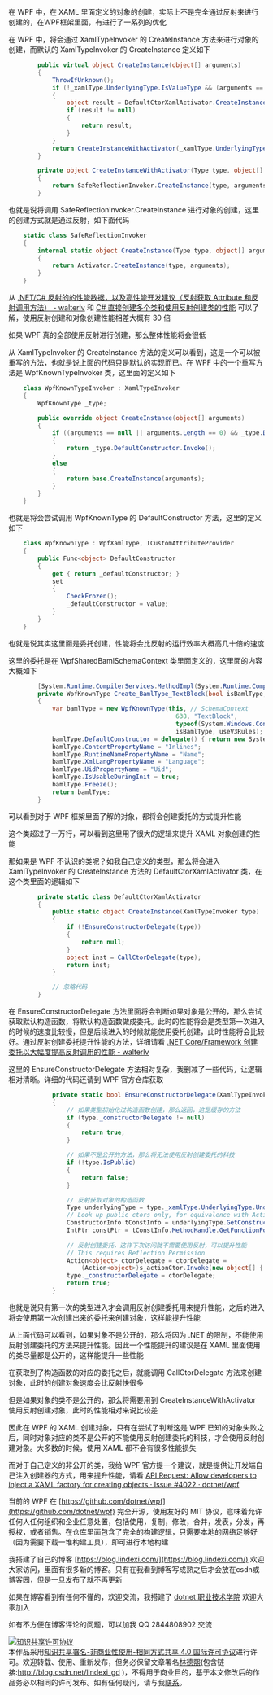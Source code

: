 
在 WPF 中，在 XAML 里面定义的对象的创建，实际上不是完全通过反射来进行创建的，在WPF框架里面，有进行了一系列的优化

<!--more-->


<!-- CreateTime:2021/1/18 19:40:02 -->


<!-- 标签：WPF，WPF源代码 -->
<!-- 发布 -->

在 WPF 中，将会通过 XamlTypeInvoker 的 CreateInstance 方法来进行对象的创建，而默认的 XamlTypeInvoker 的 CreateInstance 定义如下

```csharp
        public virtual object CreateInstance(object[] arguments)
        {
            ThrowIfUnknown();
            if (!_xamlType.UnderlyingType.IsValueType && (arguments == null || arguments.Length == 0))
            {
                object result = DefaultCtorXamlActivator.CreateInstance(this);
                if (result != null)
                {
                    return result;
                }
            }
            return CreateInstanceWithActivator(_xamlType.UnderlyingType, arguments);
        }

        private object CreateInstanceWithActivator(Type type, object[] arguments)
        {
            return SafeReflectionInvoker.CreateInstance(type, arguments);
        }
```

也就是说将调用 SafeReflectionInvoker.CreateInstance 进行对象的创建，这里的创建方式就是通过反射，如下面代码

```csharp
    static class SafeReflectionInvoker
    {
        internal static object CreateInstance(Type type, object[] arguments)
        {
            return Activator.CreateInstance(type, arguments);
        }
    }
```

从 [.NET/C# 反射的的性能数据，以及高性能开发建议（反射获取 Attribute 和反射调用方法） - walterlv](https://blog.walterlv.com/post/dotnet-high-performance-reflection-suggestions.html ) 和 [C# 直接创建多个类和使用反射创建类的性能](https://blog.lindexi.com/post/C-%E7%9B%B4%E6%8E%A5%E5%88%9B%E5%BB%BA%E5%A4%9A%E4%B8%AA%E7%B1%BB%E5%92%8C%E4%BD%BF%E7%94%A8%E5%8F%8D%E5%B0%84%E5%88%9B%E5%BB%BA%E7%B1%BB%E7%9A%84%E6%80%A7%E8%83%BD.html ) 可以了解，使用反射创建和对象创建性能相差大概有 30 倍

如果 WPF 真的全部使用反射进行创建，那么整体性能将会很低

从 XamlTypeInvoker 的 CreateInstance 方法的定义可以看到，这是一个可以被重写的方法，也就是说上面的代码只是默认的实现而已。在 WPF 中的一个重写方法是 WpfKnownTypeInvoker 类，这里面的定义如下

```csharp
    class WpfKnownTypeInvoker : XamlTypeInvoker
    {
        WpfKnownType _type;

        public override object CreateInstance(object[] arguments)
        {
            if ((arguments == null || arguments.Length == 0) && _type.DefaultConstructor != null)
            {
                return _type.DefaultConstructor.Invoke();
            }
            else
            {
                return base.CreateInstance(arguments);
            }
        }
    }
```

也就是将会尝试调用 WpfKnownType 的 DefaultConstructor 方法，这里的定义如下

```csharp
    class WpfKnownType : WpfXamlType, ICustomAttributeProvider
    {
        public Func<object> DefaultConstructor
        {
            get { return _defaultConstructor; }
            set
            {
                CheckFrozen();
                _defaultConstructor = value;
            }
        }
    }
```

也就是说其实这里面是委托创建，性能将会比反射的运行效率大概高几十倍的速度

这里的委托是在 WpfSharedBamlSchemaContext 类里面定义的，这里面的内容大概如下

```csharp
        [System.Runtime.CompilerServices.MethodImpl(System.Runtime.CompilerServices.MethodImplOptions.NoInlining)]
        private WpfKnownType Create_BamlType_TextBlock(bool isBamlType, bool useV3Rules)
        {
            var bamlType = new WpfKnownType(this, // SchemaContext
                                              638, "TextBlock",
                                              typeof(System.Windows.Controls.TextBlock),
                                              isBamlType, useV3Rules);
            bamlType.DefaultConstructor = delegate() { return new System.Windows.Controls.TextBlock(); };
            bamlType.ContentPropertyName = "Inlines";
            bamlType.RuntimeNamePropertyName = "Name";
            bamlType.XmlLangPropertyName = "Language";
            bamlType.UidPropertyName = "Uid";
            bamlType.IsUsableDuringInit = true;
            bamlType.Freeze();
            return bamlType;
        }
```

可以看到对于 WPF 框架里面了解的对象，都将会创建委托的方式提升性能

这个类超过了一万行，可以看到这里用了很大的逻辑来提升 XAML 对象创建的性能

那如果是 WPF 不认识的类呢？如我自己定义的类型，那么将会进入 XamlTypeInvoker 的 CreateInstance 方法的 DefaultCtorXamlActivator 类，在这个类里面的逻辑如下

```csharp
        private static class DefaultCtorXamlActivator
        {
            public static object CreateInstance(XamlTypeInvoker type)
            {
                if (!EnsureConstructorDelegate(type))
                {
                    return null;
                }
                object inst = CallCtorDelegate(type);
                return inst;
            }

            // 忽略代码
        }
```

在 EnsureConstructorDelegate 方法里面将会判断如果对象是公开的，那么尝试获取默认构造函数，将默认构造函数做成委托。此时的性能将会是类型第一次进入的时候的速度比较慢，但是后续进入的时候就能使用委托创建，此时性能将会比较好。通过反射创建委托提升性能的方法，详细请看 [.NET Core/Framework 创建委托以大幅度提高反射调用的性能 - walterlv](https://blog.walterlv.com/post/create-delegate-to-improve-reflection-performance.html )

这里的 EnsureConstructorDelegate 方法相对复杂，我删减了一些代码，让逻辑相对清晰。详细的代码还请到 WPF 官方仓库获取

```csharp
            private static bool EnsureConstructorDelegate(XamlTypeInvoker type)
            {
            	// 如果类型初始化过构造函数创建，那么返回，这是缓存的方法
                if (type._constructorDelegate != null)
                {
                    return true;
                }

                // 如果不是公开的方法，那么将无法使用反射创建委托的科技
                if (!type.IsPublic)
                {
                    return false;
                }

                // 反射获取对象的构造函数
                Type underlyingType = type._xamlType.UnderlyingType.UnderlyingSystemType;
                // Look up public ctors only, for equivalence with Activator.CreateInstance
                ConstructorInfo tConstInfo = underlyingType.GetConstructor(Type.EmptyTypes);
                IntPtr constPtr = tConstInfo.MethodHandle.GetFunctionPointer();
               
                // 反射创建委托，这样下次访问就不需要使用反射，可以提升性能
                // This requires Reflection Permission
                Action<object> ctorDelegate = ctorDelegate =
                    (Action<object>)s_actionCtor.Invoke(new object[] { null, constPtr });
                type._constructorDelegate = ctorDelegate;
                return true;
            }
```

也就是说只有第一次的类型进入才会调用反射创建委托用来提升性能，之后的进入将会使用第一次创建出来的委托来创建对象，这样能提升性能

从上面代码可以看到，如果对象不是公开的，那么将因为 .NET 的限制，不能使用反射创建委托的方法来提升性能。因此一个性能提升的建议是在 XAML 里面使用的类尽量都是公开的，这样能提升一些性能

在获取到了构造函数的对应的委托之后，就能调用 CallCtorDelegate 方法来创建对象，此时的创建对象速度会比反射快很多

但是如果对象的类不是公开的，那么将需要用到 CreateInstanceWithActivator 使用反射创建对象，此时的性能相对来说比较差

因此在 WPF 的 XAML 创建对象，只有在尝试了判断这是 WPF 已知的对象失败之后，同时对象对应的类不是公开的不能使用反射创建委托的科技，才会使用反射创建对象。大多数的时候，使用 XAML 都不会有很多性能损失

而对于自己定义的非公开的类，我给 WPF 官方提一个建议，就是提供让开发端自己注入创建器的方式，用来提升性能，请看 [API Request: Allow developers to inject a XAML factory for creating objects · Issue #4022 · dotnet/wpf](https://github.com/dotnet/wpf/issues/4022 )

当前的 WPF 在 [https://github.com/dotnet/wpf](https://github.com/dotnet/wpf) 完全开源，使用友好的 MIT 协议，意味着允许任何人任何组织和企业任意处置，包括使用，复制，修改，合并，发表，分发，再授权，或者销售。在仓库里面包含了完全的构建逻辑，只需要本地的网络足够好（因为需要下载一堆构建工具），即可进行本地构建



我搭建了自己的博客 [https://blog.lindexi.com/](https://blog.lindexi.com/) 欢迎大家访问，里面有很多新的博客。只有在我看到博客写成熟之后才会放在csdn或博客园，但是一旦发布了就不再更新

如果在博客看到有任何不懂的，欢迎交流，我搭建了 [dotnet 职业技术学院](https://t.me/dotnet_campus) 欢迎大家加入

如有不方便在博客评论的问题，可以加我 QQ 2844808902 交流

<a rel="license" href="http://creativecommons.org/licenses/by-nc-sa/4.0/"><img alt="知识共享许可协议" style="border-width:0" src="https://licensebuttons.net/l/by-nc-sa/4.0/88x31.png" /></a><br />本作品采用<a rel="license" href="http://creativecommons.org/licenses/by-nc-sa/4.0/">知识共享署名-非商业性使用-相同方式共享 4.0 国际许可协议</a>进行许可。欢迎转载、使用、重新发布，但务必保留文章署名[林德熙](http://blog.csdn.net/lindexi_gd)(包含链接:http://blog.csdn.net/lindexi_gd )，不得用于商业目的，基于本文修改后的作品务必以相同的许可发布。如有任何疑问，请与我[联系](mailto:lindexi_gd@163.com)。